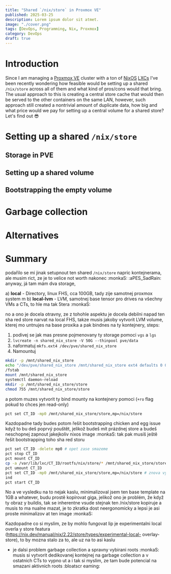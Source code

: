 ```yaml
---
title: "Shared `/nix/store` in Proxmox VE"
published: 2025-03-25
description: Lorem ipsum dolor sit atmet.
image: "./cover.png"
tags: [DevOps, Programming, Nix, Proxmox]
category: DevOps
draft: true
---
```


# Introduction

Since I am managing a [Proxmox VE](https://www.proxmox.com/en/) cluster
with a ton of [NixOS](https://nixos.org/) [LXCs](https://linuxcontainers.org/)
I've been recently wondering how feasible would be setting up a 
shared `/nix/store` across all of them and what kind of pros/cons
would that bring. The usual approach to this is creating a central
store cache that would then be served to the other containers on the same
LAN, however, such approach still created a nontrivial amount of duplicate
data, how big and what price would we pay for setting up a central
volume for a shared store? Let's find out 😎

# Setting up a shared `/nix/store`

## Storage in PVE

## Setting up a shared volume

## Bootstrapping the empty volume

# Garbage collection

# Alternatives

# Summary

podařilo se mi jinak setupnout ten shared `/nix/store` napric kontejnerama, ale 
musim rict, ze je to velice not worth nakonec :monkaS: :aPES_SadRain: anyway, já
 tam mám dva storage,

a) **local** - Directory, linux FHS, cca 100GB, tady zije samotnej proxmox system
m
b) **local-lvm** - LVM, samotnej base tensor pro drives na všechny VMs a CTs, to
hle ma tak 5tera :monkaS:

no a ono je docela otravny, ze z tohohle aspektu je docela debilni napad ten sha
red store narvat na local FHS, takze musis jakoby vytvorit LVM volume, kterej mo
untnujes na base proxika a pak bindnes na ty kontejnery, steps:

1. podivej se jak mas presne pojmenovany ty storage pomoci `vgs` a `lgs`
1. `lvcreate -n shared_nix_store -V 50G --thinpool pve/data`
1. naformatuj `mkfs.ext4 /dev/pve/shared_nix_store`
1. Namountuj

```bash
mkdir -p /mnt/shared_nix_store
echo "/dev/pve/shared_nix_store /mnt/shared_nix_store ext4 defaults 0 0" >> /etc
/fstab
mount /mnt/shared_nix_store
systemctl daemon-reload 
mkdir -p /mnt/shared_nix_store/store
chmod 755 /mnt/shared_nix_store/store
```

a potom muzes vytvorit ty bind mounty na kontejnery pomoci (`+ro` flag pokud to 
chces jen read-only)

```bash
pct set CT_ID -mp0 /mnt/shared_nix_store/store,mp=/nix/store
```

Kazdopadne tady budes potom řešit bootstrapping chicken and egg issue když to bu
deš poprvý pouštět, jelikož budeš mít prázdnej store a budeš neschopnej zapnout 
jakejkoliv nixos image :monkaS: tak pak musíš ještě řešit bootstrapping toho sha
red storu

```bash
pct set CT_ID -delete mp0 # opet zase smazeme
pct stop CT_ID
pct mount CT_ID
cp -a /var/lib/lxc/CT_ID/rootfs/nix/store/* /mnt/shared_nix_store/store/
pct umount CT_ID
pct set CT_ID -mp0 /mnt/shared_nix_store/store,mp=/nix/store # znova vytvorime b
ind
pct start CT_ID
```

No a ve vysledku na to nejak kaslu, minimalizoval jsem ten base template na 1GB 
a whatever, budu prostě kopírovat giga, jelikož ono je problém, že když ty obraz
y buildis, tak se inherentne vsude stejnak ten /nix/store kopiruje a musis to ma
nualne mazat, je to zkratka dost neergonomicky a lepsi je asi proste minimalizov
at ten image :monkaS:

Kazdopadne co si myslim, ze by mohlo fungovat lip je experimentalni local overla
y store featura (https://nix.dev/manual/nix/2.22/store/types/experimental-local-
overlay-store), to by mozna stalo za to, ale uz na to asi kaslu

- je dalsi problem garbage collection a spravny vybirani roots :monkaS: musis si
 vytvorit dedikovanej kontejnej na garbage collection a v ostatnich CTs to vypno
ut a i tak si myslim, ze tam bude potencial na smazani aktivnich roots :bloatscr
eaming:
